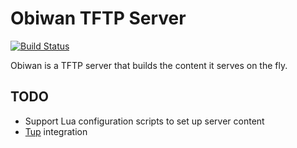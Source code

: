 # Obiwan TFTP Server

[![Build Status](https://travis-ci.org/blitz/obiwan.svg?branch=master)](https://travis-ci.org/blitz/obiwan)

Obiwan is a TFTP server that builds the content it serves on the fly.

## TODO

- Support Lua configuration scripts to set up server content
- [Tup](http://gittup.org/tup/) integration
